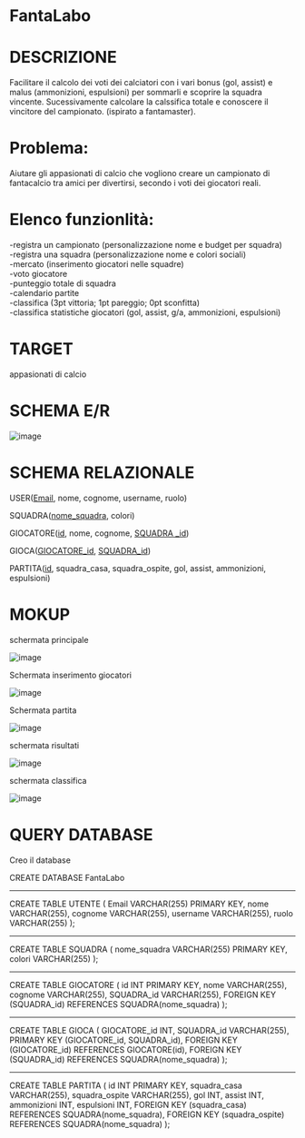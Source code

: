 # FantaLabo
# DESCRIZIONE 
Facilitare il calcolo dei voti dei calciatori con i vari bonus (gol, assist) e malus (ammonizioni, espulsioni) per sommarli e scoprire la squadra vincente. Sucessivamente calcolare la calssifica totale e conoscere il vincitore del campionato.  (ispirato a fantamaster).
# Problema:  
Aiutare gli appasionati di calcio che vogliono creare un campionato di fantacalcio tra amici per divertirsi, secondo i voti dei giocatori reali.
# Elenco funzionlità:  
-registra un campionato (personalizzazione nome e budget per squadra)  
-registra una squadra (personalizzazione nome e colori sociali)  
-mercato (inserimento giocatori nelle squadre)  
-voto giocatore  
-punteggio totale di squadra  
-calendario partite  
-classifica (3pt vittoria; 1pt pareggio; 0pt sconfitta)  
-classifica statistiche giocatori (gol, assist, g/a, ammonizioni, espulsioni)
# TARGET
appasionati di calcio
# SCHEMA E/R
![image](https://github.com/SamueleLabollita/FantaLabo/assets/101709291/7e75a526-db8c-4fcc-9f9a-ea0e570cabac)

# SCHEMA RELAZIONALE
USER(<ins>Email</ins>, nome, cognome, username, ruolo)

SQUADRA(<ins>nome_squadra</ins>, colori)

GIOCATORE(<ins>id</ins>, nome, cognome, <ins>SQUADRA _id</ins>)

GIOCA(<ins>GIOCATORE_id</ins>, <ins>SQUADRA_id</ins>)

PARTITA(<ins>id</ins>, squadra_casa, squadra_ospite, gol, assist, ammonizioni, espulsioni)


# MOKUP
schermata principale

![image](https://github.com/SamueleLabollita/FantaLabo/assets/101709291/99130e94-0e9b-4d41-8633-e6ffac0cec5f)

Schermata inserimento giocatori

![image](https://github.com/SamueleLabollita/FantaLabo/assets/101709291/0cb1fe5d-6ac2-4418-a4c4-90d985c32e24)

Schermata partita

![image](https://github.com/SamueleLabollita/FantaLabo/assets/101709291/5baf6509-ff00-42c0-a8ba-5a846f2c266f)

schermata risultati

![image](https://github.com/SamueleLabollita/FantaLabo/assets/101709291/35f127c4-3878-4c75-bc10-6877032b97cc)

schermata classifica

![image](https://github.com/SamueleLabollita/FantaLabo/assets/101709291/62d6b637-6782-4d46-8b20-6b8fe6f903bb)

# QUERY DATABASE
Creo il database

CREATE DATABASE FantaLabo

---------------------------

CREATE TABLE UTENTE (
    Email VARCHAR(255) PRIMARY KEY,
    nome VARCHAR(255),
    cognome VARCHAR(255),
    username VARCHAR(255),
    ruolo VARCHAR(255)
);

---------------------------

CREATE TABLE SQUADRA (
    nome_squadra VARCHAR(255) PRIMARY KEY,
    colori VARCHAR(255)
);

---------------------------

CREATE TABLE GIOCATORE (
    id INT PRIMARY KEY,
    nome VARCHAR(255),
    cognome VARCHAR(255),
    SQUADRA_id VARCHAR(255),
    FOREIGN KEY (SQUADRA_id) REFERENCES SQUADRA(nome_squadra)
);

---------------------------

CREATE TABLE GIOCA (
    GIOCATORE_id INT,
    SQUADRA_id VARCHAR(255),
    PRIMARY KEY (GIOCATORE_id, SQUADRA_id),
    FOREIGN KEY (GIOCATORE_id) REFERENCES GIOCATORE(id),
    FOREIGN KEY (SQUADRA_id) REFERENCES SQUADRA(nome_squadra)
);

---------------------------

CREATE TABLE PARTITA (
    id INT PRIMARY KEY,
    squadra_casa VARCHAR(255),
    squadra_ospite VARCHAR(255),
    gol INT,
    assist INT,
    ammonizioni INT,
    espulsioni INT,
    FOREIGN KEY (squadra_casa) REFERENCES SQUADRA(nome_squadra),
    FOREIGN KEY (squadra_ospite) REFERENCES SQUADRA(nome_squadra)
);
